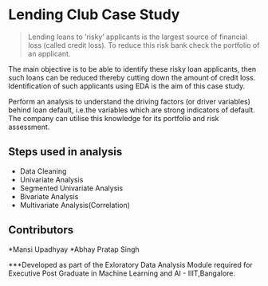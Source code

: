 # Lending Club Case Study
> Lending loans to ‘risky’ applicants is the largest source of financial loss
(called credit loss). To reduce this risk bank check the portfolio of an applicant.

The main objective is to be able to identify these risky loan applicants, 
then such loans can be reduced thereby cutting down the amount of credit loss. 
Identification of such applicants using EDA is the aim of this case study.   

Perform an analysis to understand the driving factors (or driver variables)
behind loan default, i.e.the variables which are strong indicators of default.  
The company can utilise this knowledge for its portfolio and risk assessment.

## Steps used in analysis
* Data Cleaning
* Univariate Analysis
* Segmented Univariate Analysis
* Bivariate Analysis
* Multivariate Analysis(Correlation)

## Contributors
*Mansi Upadhyay
*Abhay Pratap Singh

***Developed as part of the Exloratory Data Analysis Module required for Executive Post Graduate in Machine Learning and AI - IIIT,Bangalore.







